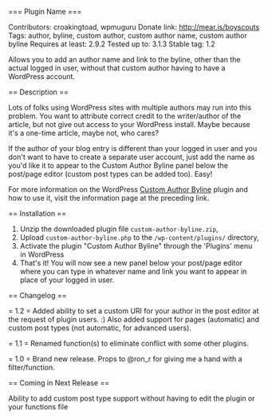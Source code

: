=== Plugin Name ===

Contributors: croakingtoad, wpmuguru
Donate link: http://mear.is/boyscouts
Tags: author, byline, custom author, custom author name, custom author byline
Requires at least: 2.9.2
Tested up to: 3.1.3
Stable tag: 1.2

Allows you to add an author name and link to the byline, other than the actual logged in user, without that custom author having to have a WordPress account.

== Description ==

Lots of folks using WordPress sites with multiple authors may run into this problem.  You want to attribute correct credit to the writer/author of the article, but not give out access to your WordPress install.  Maybe because it's a one-time article, maybe not, who cares?  

If the author of your blog entry is different than your logged in user and you don't want to have to create a separate user account, just add the name as you'd like it to appear to the Custom Author Byline panel below the post/page editor (custom post types can be added too).  Easy!

For more information on the WordPress <a href="http://seoserpent.com/wordpress/custom-author-byline">Custom Author Byline</a> plugin and how to use it, visit the information page at the preceding link.

== Installation ==

1. Unzip the downloaded plugin file `custom-author-byline.zip`,
2. Upload `custom-author-byline.php` to the `/wp-content/plugins/` directory,
3. Activate the plugin "Custom Author Byline" through the 'Plugins' menu in WordPress
4. That's it!  You will now see a new panel below your post/page editor where you can type in whatever name and link you want to appear in place of your logged in user.

== Changelog ==

= 1.2 =
Added ability to set a custom URI for your author in the post editor at the request of plugin users. :)
Also added support for pages (automatic) and custom post types (not automatic, for advanced users).

= 1.1 =
Renamed function(s) to eliminate conflict with some other plugins.

= 1.0 =
Brand new release.  Props to @ron_r for giving me a hand with a filter/function.

== Coming in Next Release ==

Ability to add custom post type support without having to edit the plugin or your functions file
